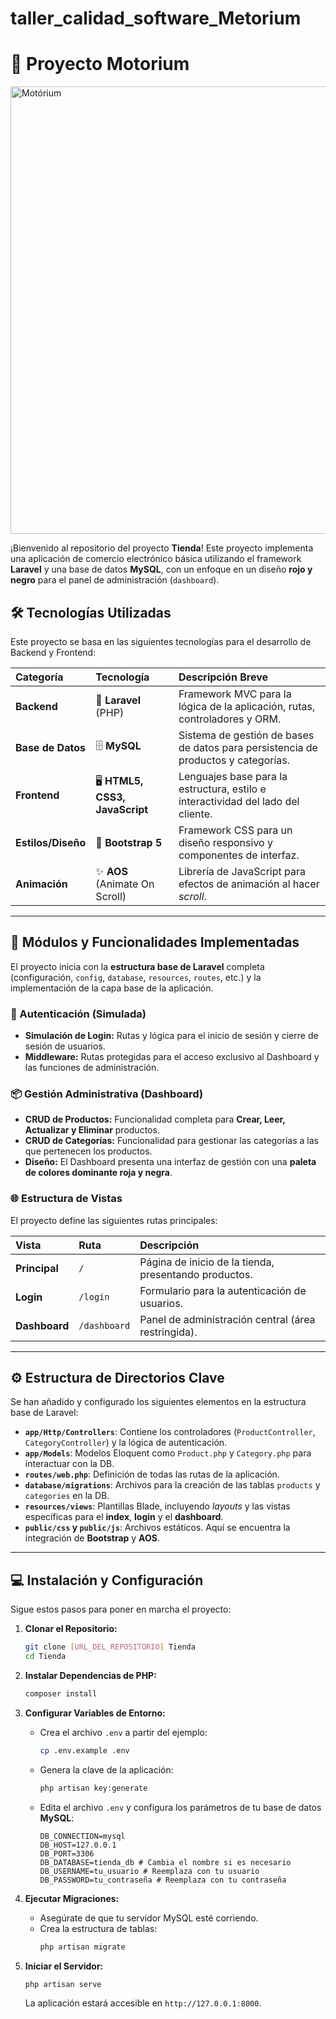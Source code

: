 # taller_calidad_software_Metorium
# 🛒 Proyecto Motorium
<img width="1280" height="716" alt="Motórium" src="https://github.com/user-attachments/assets/e6b5d2f0-bd45-4743-9c56-05c06a020070" />

¡Bienvenido al repositorio del proyecto **Tienda**! Este proyecto implementa una aplicación de comercio electrónico básica utilizando el framework **Laravel** y una base de datos **MySQL**, con un enfoque en un diseño **rojo y negro** para el panel de administración (`dashboard`).

## 🛠️ Tecnologías Utilizadas

Este proyecto se basa en las siguientes tecnologías para el desarrollo de Backend y Frontend:

| Categoría | Tecnología | Descripción Breve |
| :--- | :--- | :--- |
| **Backend** | 🐘 **Laravel** (PHP) | Framework MVC para la lógica de la aplicación, rutas, controladores y ORM. |
| **Base de Datos** | 🗄️ **MySQL** | Sistema de gestión de bases de datos para persistencia de productos y categorías. |
| **Frontend** | 🖥️ **HTML5, CSS3, JavaScript** | Lenguajes base para la estructura, estilo e interactividad del lado del cliente. |
| **Estilos/Diseño** | 🎨 **Bootstrap 5** | Framework CSS para un diseño responsivo y componentes de interfaz. |
| **Animación** | ✨ **AOS** (Animate On Scroll) | Librería de JavaScript para efectos de animación al hacer *scroll*. |

---

## 🚀 Módulos y Funcionalidades Implementadas

El proyecto inicia con la **estructura base de Laravel** completa (configuración, `config`, `database`, `resources`, `routes`, etc.) y la implementación de la capa base de la aplicación.

### 🔑 Autenticación (Simulada)
* **Simulación de Login:** Rutas y lógica para el inicio de sesión y cierre de sesión de usuarios.
* **Middleware:** Rutas protegidas para el acceso exclusivo al Dashboard y las funciones de administración.

### 📦 Gestión Administrativa (Dashboard)
* **CRUD de Productos:** Funcionalidad completa para **Crear, Leer, Actualizar y Eliminar** productos.
* **CRUD de Categorías:** Funcionalidad para gestionar las categorías a las que pertenecen los productos.
* **Diseño:** El Dashboard presenta una interfaz de gestión con una **paleta de colores dominante roja y negra**.

### 🌐 Estructura de Vistas
El proyecto define las siguientes rutas principales:

| Vista | Ruta | Descripción |
| :--- | :--- | :--- |
| **Principal** | `/` | Página de inicio de la tienda, presentando productos. |
| **Login** | `/login` | Formulario para la autenticación de usuarios. |
| **Dashboard** | `/dashboard` | Panel de administración central (área restringida). |

---

## ⚙️ Estructura de Directorios Clave

Se han añadido y configurado los siguientes elementos en la estructura base de Laravel:

* **`app/Http/Controllers`**: Contiene los controladores (`ProductController`, `CategoryController`) y la lógica de autenticación.
* **`app/Models`**: Modelos Eloquent como `Product.php` y `Category.php` para interactuar con la DB.
* **`routes/web.php`**: Definición de todas las rutas de la aplicación.
* **`database/migrations`**: Archivos para la creación de las tablas `products` y `categories` en la DB.
* **`resources/views`**: Plantillas Blade, incluyendo *layouts* y las vistas específicas para el **index**, **login** y el **dashboard**.
* **`public/css` y `public/js`**: Archivos estáticos. Aquí se encuentra la integración de **Bootstrap** y **AOS**.

---

## 💻 Instalación y Configuración

Sigue estos pasos para poner en marcha el proyecto:

1.  **Clonar el Repositorio:**
    ```bash
    git clone [URL_DEL_REPOSITORIO] Tienda
    cd Tienda
    ```

2.  **Instalar Dependencias de PHP:**
    ```bash
    composer install
    ```

3.  **Configurar Variables de Entorno:**
    * Crea el archivo `.env` a partir del ejemplo:
        ```bash
        cp .env.example .env
        ```
    * Genera la clave de la aplicación:
        ```bash
        php artisan key:generate
        ```
    * Edita el archivo `.env` y configura los parámetros de tu base de datos **MySQL**:
        ```env
        DB_CONNECTION=mysql
        DB_HOST=127.0.0.1
        DB_PORT=3306
        DB_DATABASE=tienda_db # Cambia el nombre si es necesario
        DB_USERNAME=tu_usuario # Reemplaza con tu usuario
        DB_PASSWORD=tu_contraseña # Reemplaza con tu contraseña
        ```

4.  **Ejecutar Migraciones:**
    * Asegúrate de que tu servidor MySQL esté corriendo.
    * Crea la estructura de tablas:
        ```bash
        php artisan migrate
        ```

5.  **Iniciar el Servidor:**
    ```bash
    php artisan serve
    ```
    La aplicación estará accesible en `http://127.0.0.1:8000`.
